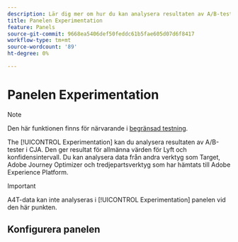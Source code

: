 ```yaml
---
description: Lär dig mer om hur du kan analysera resultaten av A/B-tester på CJA Experimentation-panelen.
title: Panelen Experimentation
feature: Panels
source-git-commit: 9668ea5406def50feddc61b5fae605d07d6f8417
workflow-type: tm+mt
source-wordcount: '89'
ht-degree: 0%

---
```



# Panelen Experimentation

>[!NOTE]
>
>Den här funktionen finns för närvarande i [begränsad testning](/help/release-notes/releases.md).

The [!UICONTROL Experimentation] kan du analysera resultaten av A/B-tester i CJA. Den ger resultat för allmänna värden för Lyft och konfidensintervall. Du kan analysera data från andra verktyg som Target, Adobe Journey Optimizer och tredjepartsverktyg som har hämtats till Adobe Experience Platform.

>[!IMPORTANT]
>
>A4T-data kan inte analyseras i [!UICONTROL Experimentation] panelen vid den här punkten.

## Konfigurera panelen


